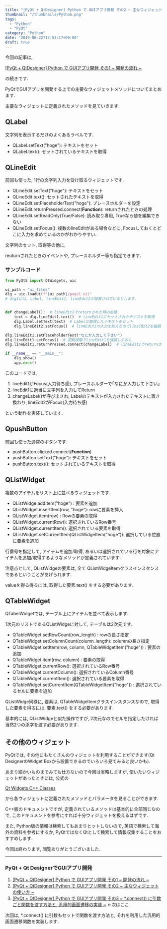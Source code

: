 ```yaml
---
title: "[PyQt + QtDesigner] Python で GUIアプリ開発 その2 ~ 主なウィジェットの使い方 ~"
thumbnail: "/thumbnails/Python.png"
tags:
  - "Python"
  - "PyQt"
category: "Python"
date: "2019-06-22T17:53:17+09:00"
draft: true
---
```


今回の記事は,

[[PyQt + QtDesigner] Python で GUIアプリ開発 その1  ~ 開発の流れ ~](/post/pyqt1/)

の続きです.

PyQtでGUIアプリを開発する上での主要なウィジェットメソッドについてまとめます.

主要なウィジェットに定義されたメソッドを見ていきます.

## QLabel

文字列を表示するだけのよくあるラベルです.

- QLabel.setText("hoge"): テキストをセット
- QLabel.text(): セットされているテキストを取得

## QLineEdit

前回も使った, 1行の文字列入力を受け取るウィジェットです.

- QLineEdit.setText("hoge"): テキストをセット
- QLineEdit.text(): セットされたテキストを取得
- QLineEdit.setPlaceholderText("hoge"): プレースホルダーを設定
- QLineEdit.returnPressed.connect(**Function**): returnされたときの処理
- QLineEdit.setReadOnly(True/False): 読み取り専用, Trueなら値を編集できない
- QLineEdit.setFocus(): 複数のlineEditがある場合などに, Focusしておくとどこに入力を求めているのかがわかりやすい.

文字列のセット, 取得等の他に,

reuturnされたときのイベントや, プレースホルダー等も指定できます.

### サンプルコード

``` python
from PyQt5 import QtWidgets, uic

ui_path = "ui_files"
dlg = uic.loadUi(f"{ui_path}/page1.ui)"
# dlg1には, Label, lineEdit1, lineEdit2が設置されているとします.


def changeLabel():  # lineEdit1でreturnされた時の処理
    text = dlg.lineEdit1.text()  # lineEdit1にセットされたテキストを取得
    dlg.Label.setText(text)  # Labelに取得したテキストをセット
    dlg.lineEdit2.setFocus()  # lineEdit1の入力を終えたのでlineEdit2を強調

dlg.lineEdit1.setPlaceholderText("なにか入力して下さい")
dlg.lineEdit1.setFocus()  # 初期段階でlineEdit1を強調しておく
dlg.lineEdit1.returnPressed.connect(changeLabel)  # lineEdit1でreturnされた時に呼ぶ関数を, changeLabel() に指定

if __name__ == "__main__":
    dlg.show()
    app.exec()
```

このコードでは,

1. lineEdit1がFocus(入力待ち感), プレースホルダーで｢なにか入力して下さい｣
2. lineEdit1に適当に文字列を入力してReturn
3. changeLabel()が呼び出され, Labelのテキストが入力されたテキストに置き換わり, lineEdit2がFocus(入力待ち感)

という動作を実装しています.

<a id="qpushbutton"></a>
## QpushButton

前回も使った通常のボタンです.

- pushButton.clicked.connect(**Function**)
- pushButton.setText("hoge"): テキストをセット
- pushButton.text(): セットされているテキストを取得

## QListWidget

複数のアイテムをリスト上に並べるウィジェットです.

- QListWidge.addItem("hoge") : 要素を追加
- QListWidget.insertItem(row, "hoge"): rowに要素を挿入
- QListWidget.item(row) : Rowの要素の取得
- QListWidget.currentRow(): 選択されているRow番号
- QListWidget.currentItem(): 選択されている要素を取得
- QListWidget.setCurrentItem(QListWidgeItem("hoge")): 選択している位置に要素を追加

行番号を指定して, アイテムを追加/取得, あるいは選択されている行を対象にアイテムを追加/取得するようなメソッドが定義されています.

注意点として, QListWidgeの要素は, 全て QListWidgeItemクラスインスタンスであるということがあげられます.

valueを得る得るには, 取得した要素.text() をする必要があります.

## QTableWidget

QTabelWidgetでは, テーブル上にアイテムを並べて表示します.

1次元のリストであるQListWidgeに対して, テーブルは2次元です.

- QTableWidget.setRowCount(row_length) : rowの長さ指定
- QTableWidget.setColumnCount(column_length): columnの長さ指定
- QTableWidget.setItem(row, column, QTableWidgetItem("hoge")) : 要素の追加
- QTableWidget.item(row, column) : 要素の取得
- QTableWidget.currentRow(): 選択されているRow番号
- QTableWidget.currentColumn(): 選択されているColumn番号
- QTableWidget.currentItem(): 選択されている要素を取得
- QTableWidget.setCurrentItem(QTableWidgetItem("hoge")) : 選択されているセルに要素を追加

QListWidge同様に, 要素は, QTableWidgeItemクラスインスタンスなので, 取得した要素を得るには, 要素.text() をする必要があります.

基本的には, QListWidgeと似た操作ですが, 2次元なのでセルを指定したければ当然2つの添字を渡す必要があります.

## その他のウィジェット

PyQtでは, その他にもたくさんのウィジェットを利用することができます(Qt DesignerのWidget Boxから設置できるのでいろいろ見てみると良いかも).

あまり細かいものまでみても仕方ないので今回は省略しますが, 使いたいウィジェットがあったときには, 公式の

[Qt Widgets C++ Classes](https://doc.qt.io/qt-5/qtwidgets-module.html)

から各ウィジェットに定義されたメソッドとパラメータを見ることができます.

C++版のドキュメントですが, 定義されているメソッドは基本的に全部同じなので, このドキュメントを参考にすれば十分ウィジェットを扱えるはずです.

また, Python版の情報は検索してもあまりヒットしないので, 英語で検索して海外の資料を参考にするか, PyQtではなくQtとして検索して情報収集することをおすすめします.

今回は終わります, 閲覧ありがとうございました.

---

### PyQt + Qt DesignerでGUIアプリ開発

1. [[PyQt + QtDesigner] Python で GUIアプリ開発 その1  ~ 開発の流れ ~](/post/pyqt1/)
1. [[PyQt + QtDesigner] Python で GUIアプリ開発 その2 ~ 主なウィジェットの使い方 ~](/post/pyqt2/)
1. [[PyQt + QtDesigner] Python で GUIアプリ開発 その3 ~ *.connect() に引数ごと関数を渡す方法と, 汎用的画面遷移の実装 ~](/post/pyqt3/) ←次はここ

次回は, *.connect() に引数もセットで関数を渡す方法と, それを利用した汎用的画面遷移関数を実装します.
